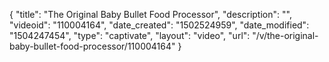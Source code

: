 {
    "title": "The Original Baby Bullet Food Processor",
    "description": "",
    "videoid": "110004164",
    "date_created": "1502524959",
    "date_modified": "1504247454",
    "type": "captivate",
    "layout": "video",
    "url": "\/v\/the-original-baby-bullet-food-processor\/110004164"
}